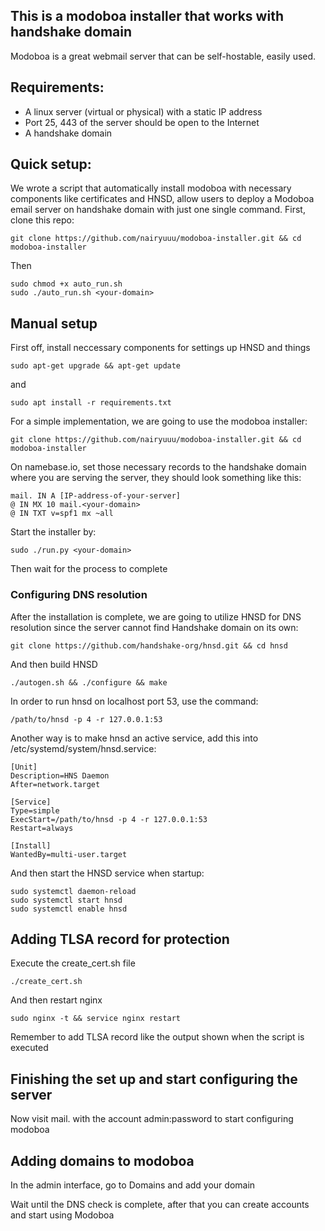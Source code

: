 ## This is a modoboa installer that works with handshake domain

Modoboa is a great webmail server that can be self-hostable, easily used.

## Requirements:

- A linux server (virtual or physical) with a static IP address
- Port 25, 443 of the server should be open to the Internet
- A handshake domain

## Quick setup:

We wrote a script that automatically install modoboa with necessary components like certificates and HNSD, allow users to deploy a Modoboa email server on handshake domain with just one single command. First, clone this repo:
```
git clone https://github.com/nairyuuu/modoboa-installer.git && cd modoboa-installer
```
Then
```
sudo chmod +x auto_run.sh
sudo ./auto_run.sh <your-domain>
```

## Manual setup

First off, install neccessary components for settings up HNSD and things
```
sudo apt-get upgrade && apt-get update
```
and
``` 
sudo apt install -r requirements.txt
``` 

For a simple implementation, we are going to use the modoboa installer:
```
git clone https://github.com/nairyuuu/modoboa-installer.git && cd modoboa-installer
```

On namebase.io, set those necessary records to the handshake domain where you are serving the server, they should look something like this:
``` 
mail. IN A [IP-address-of-your-server]
@ IN MX 10 mail.<your-domain>
@ IN TXT v=spf1 mx ~all
```

Start the installer by:
```
sudo ./run.py <your-domain> 
```
Then wait for the process to complete

### Configuring DNS resolution

After the installation is complete, we are going to utilize HNSD for DNS resolution since the server cannot find Handshake domain on its own:
```
git clone https://github.com/handshake-org/hnsd.git && cd hnsd
```

And then build HNSD
```
./autogen.sh && ./configure && make
```

In order to run hnsd on localhost port 53, use the command:
```
/path/to/hnsd -p 4 -r 127.0.0.1:53
```

Another way is to make hnsd an active service, add this into /etc/systemd/system/hnsd.service:
```
[Unit]
Description=HNS Daemon
After=network.target

[Service]
Type=simple
ExecStart=/path/to/hnsd -p 4 -r 127.0.0.1:53
Restart=always

[Install]
WantedBy=multi-user.target
```
And then start the HNSD service when startup:
```
sudo systemctl daemon-reload
sudo systemctl start hnsd
sudo systemctl enable hnsd
```

## Adding TLSA record for protection

Execute the create_cert.sh file
```
./create_cert.sh
```
And then restart nginx
```
sudo nginx -t && service nginx restart
```

Remember to add TLSA record like the output shown when the script is executed

## Finishing the set up and start configuring the server

Now visit mail.<your-domain> with the account admin:password to start configuring modoboa

## Adding domains to modoboa

In the admin interface, go to Domains and add your domain

Wait until the DNS check is complete, after that you can create accounts and start using Modoboa
